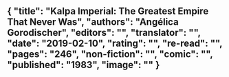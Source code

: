 {
 "title": "Kalpa Imperial: The Greatest Empire That Never Was",
 "authors": "Angélica Gorodischer",
 "editors": "",
 "translator": "",
 "date": "2019-02-10",
 "rating": "",
 "re-read": "",
 "pages": "246",
 "non-fiction": "",
 "comic": "",
 "published": "1983",
 "image": ""
}
---

